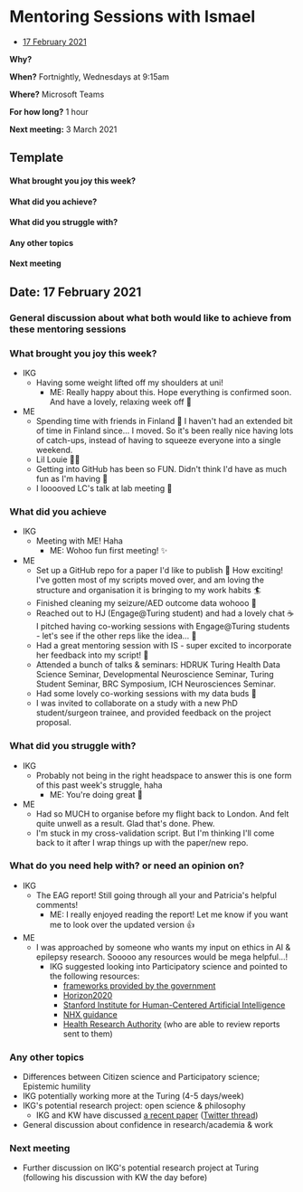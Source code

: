 # Mentoring Sessions with Ismael

* [17 February 2021](#date-17-february-2021)

**Why?** 

**When?** Fortnightly, Wednesdays at 9:15am

**Where?** Microsoft Teams

**For how long?** 1 hour

**Next meeting:** 3 March 2021

## Template

#### What brought you joy this week?
#### What did you achieve?
#### What did you struggle with?
#### Any other topics
#### Next meeting

## Date: 17 February 2021

### General discussion about what both would like to achieve from these mentoring sessions

### What brought you joy this week?

* IKG
  * Having some weight lifted off my shoulders at uni!
    * ME: Really happy about this. Hope everything is confirmed soon. And have a lovely, relaxing week off :hibiscus:
* ME
  * Spending time with friends in Finland :love_letter: I haven't had an extended bit of time in Finland since... I moved. So it's been really nice having lots of catch-ups, instead of having to squeeze everyone into a single weekend.
  * Lil Louie :dog::heartbeat:
  * Getting into GitHub has been so FUN. Didn't think I'd have as much fun as I'm having :dancer:
  * I looooved LC's talk at lab meeting :raised_hands:

### What did you achieve

* IKG
  * Meeting with ME! Haha
    * ME: Wohoo fun first meeting! :sparkles:
* ME
  * Set up a GitHub repo for a paper I'd like to publish :tada: How exciting! I've gotten most of my scripts moved over, and am loving the structure and organisation it is bringing to my work habits :surfer:
  * Finished cleaning my seizure/AED outcome data wohooo :muscle:
  * Reached out to HJ (Engage@Turing student) and had a lovely chat :coffee: I pitched having co-working sessions with Engage@Turing students - let's see if the other reps like the idea... 👀
  * Had a great mentoring session with IS - super excited to incorporate her feedback into my script! :pray:
  * Attended a bunch of talks & seminars: HDRUK Turing Health Data Science Seminar, Developmental Neuroscience Seminar, Turing Student Seminar, BRC Symposium, ICH Neurosciences Seminar.
  * Had some lovely co-working sessions with my data buds :sparkling_heart:
  * I was invited to collaborate on a study with a new PhD student/surgeon trainee, and provided feedback on the project proposal.

### What did you struggle with?

* IKG
  * Probably not being in the right headspace to answer this is one form of this past week's struggle, haha
    * ME: You're doing great :pray: 
* ME
  * Had so MUCH to organise before my flight back to London. And felt quite unwell as a result. Glad that's done. Phew.
  * I'm stuck in my cross-validation script. But I'm thinking I'll come back to it after I wrap things up with the paper/new repo.

### What do you need help with? or need an opinion on?
* IKG
  * The EAG report! Still going through all your and Patricia's helpful comments!
    * ME: I really enjoyed reading the report! Let me know if you want me to look over the updated version :+1:
* ME
  * I was approached by someone who wants my input on ethics in AI & epilepsy research. Sooooo any resources would be mega helpful...!
    * IKG suggested looking into Participatory science and pointed to the following resources:
      * [frameworks provided by the government](https://www.gov.uk/government/publications/code-of-conduct-for-data-driven-health-and-care-technology/initial-code-of-conduct-for-data-driven-health-and-care-technology)
      * [Horizon2020](https://ec.europa.eu/programmes/horizon2020/en)
      * [Stanford Institute for Human-Centered Artificial Intelligence](https://hai.stanford.edu)
      * [NHX guidance](https://www.nhsx.nhs.uk/media/documents/NHSX_AI_report.pdf)
      * [Health Research Authority](https://www.hra.nhs.uk) (who are able to review reports sent to them)

### Any other topics

* Differences between Citizen science and Participatory science; Epistemic humility
* IKG potentially working more at the Turing (4-5 days/week)
* IKG's potential research project: open science & philosophy
  * IKG and KW have discussed [a recent paper](https://journals.sagepub.com/doi/full/10.1177/0959354319835322) ([Twitter thread](https://twitter.com/siminevazire/status/1361569740737552386?s=21))
* General discussion about confidence in research/academia & work

### Next meeting

* Further discussion on IKG's potential research project at Turing (following his discussion with KW the day before)
